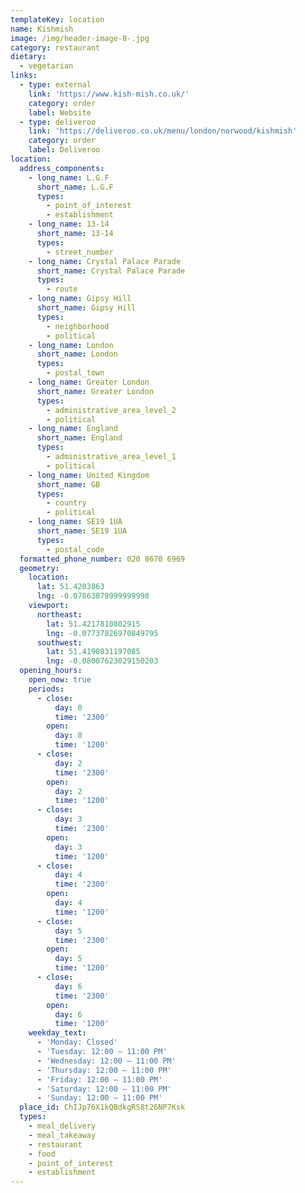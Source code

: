 ```yaml
---
templateKey: location
name: Kishmish
image: /img/header-image-8-.jpg
category: restaurant
dietary:
  - vegetarian
links:
  - type: external
    link: 'https://www.kish-mish.co.uk/'
    category: order
    label: Website
  - type: deliveroo
    link: 'https://deliveroo.co.uk/menu/london/norwood/kishmish'
    category: order
    label: Deliveroo
location:
  address_components:
    - long_name: L.G.F
      short_name: L.G.F
      types:
        - point_of_interest
        - establishment
    - long_name: 13-14
      short_name: 13-14
      types:
        - street_number
    - long_name: Crystal Palace Parade
      short_name: Crystal Palace Parade
      types:
        - route
    - long_name: Gipsy Hill
      short_name: Gipsy Hill
      types:
        - neighborhood
        - political
    - long_name: London
      short_name: London
      types:
        - postal_town
    - long_name: Greater London
      short_name: Greater London
      types:
        - administrative_area_level_2
        - political
    - long_name: England
      short_name: England
      types:
        - administrative_area_level_1
        - political
    - long_name: United Kingdom
      short_name: GB
      types:
        - country
        - political
    - long_name: SE19 1UA
      short_name: SE19 1UA
      types:
        - postal_code
  formatted_phone_number: 020 8670 6969
  geometry:
    location:
      lat: 51.4203863
      lng: -0.07863879999999998
    viewport:
      northeast:
        lat: 51.4217810802915
        lng: -0.07737826970849795
      southwest:
        lat: 51.4190831197085
        lng: -0.08007623029150203
  opening_hours:
    open_now: true
    periods:
      - close:
          day: 0
          time: '2300'
        open:
          day: 0
          time: '1200'
      - close:
          day: 2
          time: '2300'
        open:
          day: 2
          time: '1200'
      - close:
          day: 3
          time: '2300'
        open:
          day: 3
          time: '1200'
      - close:
          day: 4
          time: '2300'
        open:
          day: 4
          time: '1200'
      - close:
          day: 5
          time: '2300'
        open:
          day: 5
          time: '1200'
      - close:
          day: 6
          time: '2300'
        open:
          day: 6
          time: '1200'
    weekday_text:
      - 'Monday: Closed'
      - 'Tuesday: 12:00 – 11:00 PM'
      - 'Wednesday: 12:00 – 11:00 PM'
      - 'Thursday: 12:00 – 11:00 PM'
      - 'Friday: 12:00 – 11:00 PM'
      - 'Saturday: 12:00 – 11:00 PM'
      - 'Sunday: 12:00 – 11:00 PM'
  place_id: ChIJp76X1kQBdkgRS8t26NP7Ksk
  types:
    - meal_delivery
    - meal_takeaway
    - restaurant
    - food
    - point_of_interest
    - establishment
---
```

